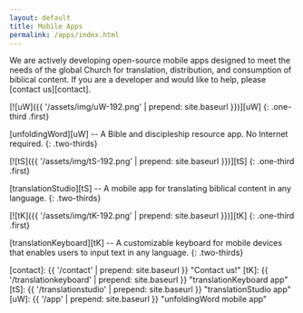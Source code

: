 ```yaml
---
layout: default
title: Mobile Apps
permalink: /apps/index.html
---
```


We are actively developing open-source mobile apps designed to meet the needs of the global Church for translation, distribution, and consumption of biblical content. If you are a developer and would like to help, please [contact us][contact].



[![uW]({{ '/assets/img/uW-192.png' | prepend: site.baseurl }})][uW]
{: .one-third .first}

[unfoldingWord][uW] -- A Bible and discipleship resource app. No Internet required. 
{: .two-thirds}


[![tS]({{ '/assets/img/tS-192.png' | prepend: site.baseurl }})][tS]
{: .one-third .first}

[translationStudio][tS] -- A mobile app for translating biblical content in any language. 
{: .two-thirds}


[![tK]({{ '/assets/img/tK-192.png' | prepend: site.baseurl }})][tK]
{: .one-third .first}

[translationKeyboard][tK] -- A customizable keyboard for mobile devices that enables users to input text in any language. 
{: .two-thirds}




[contact]: {{ '/contact' | prepend: site.baseurl }} "Contact us!"
[tK]: {{ '/translationkeyboard' | prepend: site.baseurl }} "translationKeyboard app"
[tS]: {{ '/translationstudio' | prepend: site.baseurl }} "translationStudio app"
[uW]: {{ '/app' | prepend: site.baseurl }} "unfoldingWord mobile app"
